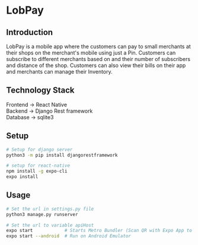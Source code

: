 # LobPay

## Introduction
LobPay is a mobile app where the customers can pay to small merchants at their shops on the merchant's mobile using just a Pin. Customers can subscribe to different merchants based on and their number of subscribers and distance of the shop. Customers can also view their bills on their app and merchants can manage their Inventory.


## Technology Stack
Frontend -> React Native<br/>
Backend -> Django Rest framework<br/>
Database -> sqlite3

## Setup

```bash
# Setup for django server
python3 -m pip install djangorestframework

# setup for react-native
npm install -g expo-cli
expo install
```

## Usage

```bash
# Set the url in settings.py file
python3 manage.py runserver

# Set the url to variable apiHost
expo start            # Starts Metro Bundler (Scan QR with Expo App to run it on the device (Android, IOS)
expo start --android  # Run on Android Emulator
```
